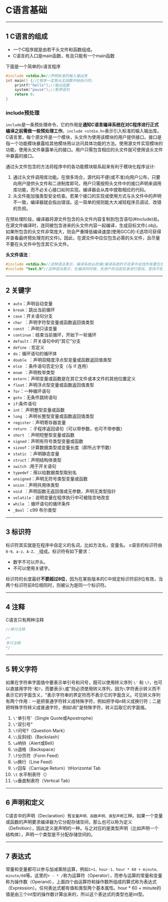 # C语言基础

---
## 1 C语言的组成

- 一个C程序就是由若干头文件和函数组成。
- C语言的入口是main函数，有且只能有一个main函数

下面是一个简单的c语言程序

```c
#include <stdio.h>//声明标准的输入输出库
int main() {//C程序一定是从主函数开始执行的。
    printf("hello");//输出函数
    system("pause");//暂停语句
    return 0;
}
```

### include预处理

`include`是一条预处理命令，它的作用是**通知C语言编译系统在对C程序进行正式编译之前需做一些预处理工作**。`include <stdio.h>`表示引入标准的输入输出库。C语言里，每个源文件是一个模块，头文件为使用该模块的用户提供接口。接口是指一个功能模块暴露给其他模块用以访问具体功能的方法。使用源文件实现模块的功能，使用头文件暴露单元的接口。用户只需包含相应的头文件就可使用该头文件中暴露的接口。

通过头文件包含的方法将程序中的各功能模块联系起来有利于模块化程序设计:

1. 通过头文件调用库功能。在很多场合，源代码不便(或不准)向用户公布，只要向用户提供头文件和二进制库即可。用户只需按照头文件中的接口声明来调用库功能，而不必关心接口如何实现。编译器会从库中提取相应的代码。
2. 头文件能加强类型安全检查。若某个接口的实现或使用方式与头文件中的声明不一致，编译器就会指出错误。这一简单的规则能大大减轻程序员调试、改错的负担。

在预处理阶段，编译器将源文件包含的头文件内容复制到包含语句(#include)处。在源文件编译时，连同被包含进来的头文件内容一起编译，生成目标文件(.obj)。如果所包含的头文件非常庞大，则会严重降低编译速度(使用GCC的-E选项可获得并查看最终预处理完的文件)。因此，在源文件中应仅包含必需的头文件，且尽量不要在头文件中包含其它头文件。

**头文件语法**：

```c
#include <stdio.h>//这种语法表示，编译系统从存储c编译系统的子目录中去找所有要包含的文件，称为标准方式
#include "test.h"//这种语法表示，在编译的时候，先用户的当前目录进行查找，若找不到，则安装标准的方式查找
```

---
## 2 关键字

- `auto`：声明自动变量
- `break`：跳出当前循环
- `case`：开关语句分支
- `char `：声明字符型变量或函数返回值类型
- `const `：声明只读变量
- `continue`：结束当前循环，开始下一轮循环
- `default`：开关语句中的“其它”分支
- `define `: 宏定义
- `do`：循环语句的循环体
- `double `：声明双精度浮点型变量或函数返回值类型
- `else `：条件语句否定分支（与 if 连用）
- `enum `：声明枚举类型
- `extern`：声明变量或函数是在其它文件或本文件的其他位置定义
- `float`：声明浮点型变量或函数返回值类型
- `for`：一种循环语句
- `goto`：无条件跳转语句
- `if`:条件语句
- `int`： 声明整型变量或函数
- `long `：声明长整型变量或函数返回值类型
- `register`：声明寄存器变量
- `return `：子程序返回语句（可以带参数，也可不带参数）
- `short `：声明短整型变量或函数
- `signed`：声明有符号类型变量或函数
- `sizeof`：计算数据类型或变量长度（即所占字节数）
- `static `：声明静态变量
- `struct`：声明结构体类型
- `switch `:用于开关语句
- `typedef`：用以给数据类型取别名
- `unsigned`：声明无符号类型变量或函数
- `union`：声明共用体类型
- `void `：声明函数无返回值或无参数，声明无类型指针
- `volatile`：说明变量在程序执行中可被隐含地改变
- `while `：循环语句的循环条件
- `_Bool` ：c99 布尔类型

---
## 3 标识符

标识符其实就是在程序中自定义的名词，比如方法名，变量名。 c语言的标识符由`0-9、a-z、A-Z、_`组成。标识符有如下要求：

- 数字不可以开头。
- 不可以使用关键字。

标识符的长度最好**不要超过8位**，因为在某些版本的C中规定标识符前8位有效，当两个标识符前8位相同时，则被认为是同一个标识符。

---
## 4 注释

C语言只有两种注释

```c
//单行注释

/*
多行注释
*/
```

---
## 5 转义字符

如果在字符串字面值中要表示单引号和问号，既可以使用转义序列 `\'` 和 `\?`，也可以直接用字符`'`和`?`，而要表示`\`或"则必须使用转义序列，因为`\`字符表示转义而不表示它的字面含义，"表示字符串的界定符而不表示它的字面含义。可见转义序列有两个作用：一是把普通字符转义成特殊字符，例如把字母n转义成换行符；二是把特殊字符转义成普通字符，例如\和"是特殊字符，转义后取它的字面值。

1. `\'`单引号'（Single Quote或Apostrophe）
2. `\"`双引号"
3. `\?`问号?（Question Mark）
4. `\\`反斜线\（Backslash）
5. `\a`响铃（Alert或Bell）
6. `\b`退格（Backspace）
7. `\f`分页符（Form Feed）
8. `\n`换行（Line Feed）
9. `\r`回车（Carriage Return）\tHorizontal Tab
10. `\t` 水平制表符（）
11. `\v`垂直制表符（Vertical Tab）

---
## 6 声明和定义

C语言中的声明（Declaration）有`变量声明、函数声明、类型声明`三种。如果一个变量或函数的声明要求编译器为它分配存储空间，那么也可以称为定义（Definition），因此定义是声明的一种。与之对应的是类型声明（比如声明一个结构体），声明一个类型是不分配存储空间的。

---
## 7 表达式

常量和变量都可以参与加减乘除运算，例如`1+1、hour-1、hour * 60 + minute、minute/60`等。这里的`+ - * /`称为运算符（Operator），而参与运算的常量和变量称为操作数（Operand），上面四个由运算符和操作数所组成的算式称为表达式（Expression）。任何表达式都有值和类型两个基本属性。hour * 60 + minute的值是由三个int型的操作数计算出来的，所以这个表达式的类型也是int型。
